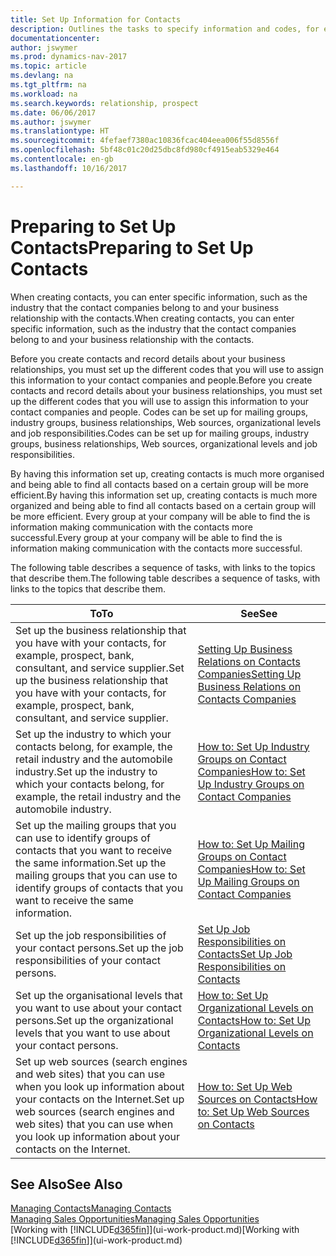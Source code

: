 ```yaml
---
title: Set Up Information for Contacts
description: Outlines the tasks to specify information and codes, for example, about industry groups and business relationships, before you set up contacts.
documentationcenter: 
author: jswymer
ms.prod: dynamics-nav-2017
ms.topic: article
ms.devlang: na
ms.tgt_pltfrm: na
ms.workload: na
ms.search.keywords: relationship, prospect
ms.date: 06/06/2017
ms.author: jswymer
ms.translationtype: HT
ms.sourcegitcommit: 4fefaef7380ac10836fcac404eea006f55d8556f
ms.openlocfilehash: 5bf48c01c20d25dbc8fd980cf4915eab5329e464
ms.contentlocale: en-gb
ms.lasthandoff: 10/16/2017

---
```

# <a name="preparing-to-set-up-contacts"></a><span data-ttu-id="f825b-103">Preparing to Set Up Contacts</span><span class="sxs-lookup"><span data-stu-id="f825b-103">Preparing to Set Up Contacts</span></span>
<span data-ttu-id="f825b-104">When creating contacts, you can enter specific information, such as the industry that the contact companies belong to and your business relationship with the contacts.</span><span class="sxs-lookup"><span data-stu-id="f825b-104">When creating contacts, you can enter specific information, such as the industry that the contact companies belong to and your business relationship with the contacts.</span></span>

<span data-ttu-id="f825b-105">Before you create contacts and record details about your business relationships, you must set up the different codes that you will use to assign this information to your contact companies and people.</span><span class="sxs-lookup"><span data-stu-id="f825b-105">Before you create contacts and record details about your business relationships, you must set up the different codes that you will use to assign this information to your contact companies and people.</span></span> <span data-ttu-id="f825b-106">Codes can be set up for mailing groups, industry groups, business relationships, Web sources, organizational levels and job responsibilities.</span><span class="sxs-lookup"><span data-stu-id="f825b-106">Codes can be set up for mailing groups, industry groups, business relationships, Web sources, organizational levels and job responsibilities.</span></span>

<span data-ttu-id="f825b-107">By having this information set up, creating contacts is much more organised and being able to find all contacts based on a certain group will be more efficient.</span><span class="sxs-lookup"><span data-stu-id="f825b-107">By having this information set up, creating contacts is much more organized and being able to find all contacts based on a certain group will be more efficient.</span></span> <span data-ttu-id="f825b-108">Every group at your company will be able to find the is information making communication with the contacts more successful.</span><span class="sxs-lookup"><span data-stu-id="f825b-108">Every group at your company will be able to find the is information making communication with the contacts more successful.</span></span>

<span data-ttu-id="f825b-109">The following table describes a sequence of tasks, with links to the topics that describe them.</span><span class="sxs-lookup"><span data-stu-id="f825b-109">The following table describes a sequence of tasks, with links to the topics that describe them.</span></span> 

| <span data-ttu-id="f825b-110">To</span><span class="sxs-lookup"><span data-stu-id="f825b-110">To</span></span> | <span data-ttu-id="f825b-111">See</span><span class="sxs-lookup"><span data-stu-id="f825b-111">See</span></span> |
| --- | --- |
| <span data-ttu-id="f825b-112">Set up the business relationship that you have with your contacts, for example, prospect, bank, consultant, and service supplier.</span><span class="sxs-lookup"><span data-stu-id="f825b-112">Set up the business relationship that you have with your contacts, for example, prospect, bank, consultant, and service supplier.</span></span> |[<span data-ttu-id="f825b-113">Setting Up Business Relations on Contacts Companies</span><span class="sxs-lookup"><span data-stu-id="f825b-113">Setting Up Business Relations on Contacts Companies</span></span>](marketing-business-relations.md) |
| <span data-ttu-id="f825b-114">Set up the industry to which your contacts belong, for example, the retail industry and the automobile industry.</span><span class="sxs-lookup"><span data-stu-id="f825b-114">Set up the industry to which your contacts belong, for example, the retail industry and the automobile industry.</span></span> |[<span data-ttu-id="f825b-115">How to: Set Up Industry Groups on Contact Companies</span><span class="sxs-lookup"><span data-stu-id="f825b-115">How to: Set Up Industry Groups on Contact Companies</span></span>](marketing-industry-groups.md) |
| <span data-ttu-id="f825b-116">Set up the mailing groups that you can use to identify groups of contacts that you want to receive the same information.</span><span class="sxs-lookup"><span data-stu-id="f825b-116">Set up the mailing groups that you can use to identify groups of contacts that you want to receive the same information.</span></span> |[<span data-ttu-id="f825b-117">How to: Set Up Mailing Groups on Contact Companies</span><span class="sxs-lookup"><span data-stu-id="f825b-117">How to: Set Up Mailing Groups on Contact Companies</span></span>](marketing-mailing-groups.md) |
| <span data-ttu-id="f825b-118">Set up the job responsibilities of your contact persons.</span><span class="sxs-lookup"><span data-stu-id="f825b-118">Set up the job responsibilities of your contact persons.</span></span> |[<span data-ttu-id="f825b-119">Set Up Job Responsibilities on Contacts</span><span class="sxs-lookup"><span data-stu-id="f825b-119">Set Up Job Responsibilities on Contacts</span></span>](marketing-job-responsibilities.md) |
| <span data-ttu-id="f825b-120">Set up the organisational levels that you want to use about your contact persons.</span><span class="sxs-lookup"><span data-stu-id="f825b-120">Set up the organizational levels that you want to use about your contact persons.</span></span> |[<span data-ttu-id="f825b-121">How to: Set Up Organizational Levels on Contacts</span><span class="sxs-lookup"><span data-stu-id="f825b-121">How to: Set Up Organizational Levels on Contacts</span></span>](marketing-organizational-levels.md) |
| <span data-ttu-id="f825b-122">Set up web sources (search engines and web sites) that you can use when you look up information about your contacts on the Internet.</span><span class="sxs-lookup"><span data-stu-id="f825b-122">Set up web sources (search engines and web sites) that you can use when you look up information about your contacts on the Internet.</span></span> |[<span data-ttu-id="f825b-123">How to: Set Up Web Sources on Contacts</span><span class="sxs-lookup"><span data-stu-id="f825b-123">How to: Set Up Web Sources on Contacts</span></span>](marketing-web-sources.md) |

## <a name="see-also"></a><span data-ttu-id="f825b-124">See Also</span><span class="sxs-lookup"><span data-stu-id="f825b-124">See Also</span></span>
[<span data-ttu-id="f825b-125">Managing Contacts</span><span class="sxs-lookup"><span data-stu-id="f825b-125">Managing Contacts</span></span>](marketing-contacts.md)  
[<span data-ttu-id="f825b-126">Managing Sales Opportunities</span><span class="sxs-lookup"><span data-stu-id="f825b-126">Managing Sales Opportunities</span></span>](marketing-manage-sales-opportunities.md)  
<span data-ttu-id="f825b-127">[Working with [!INCLUDE[d365fin](includes/d365fin_md.md)]](ui-work-product.md)</span><span class="sxs-lookup"><span data-stu-id="f825b-127">[Working with [!INCLUDE[d365fin](includes/d365fin_md.md)]](ui-work-product.md)</span></span>

